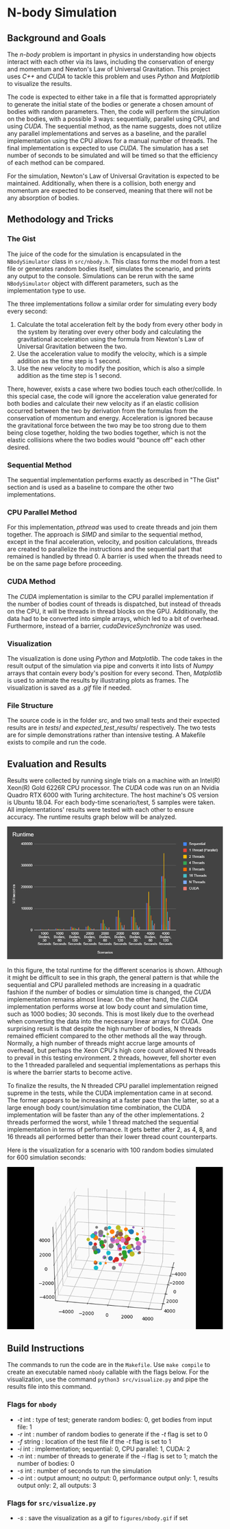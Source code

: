 # N-body Simulation

## Background and Goals

The *n-body* problem is important in physics in understanding how objects interact with each other via its laws, including the conservation of energy and momentum and Newton's Law of Universal Gravitation. This project uses *C++* and *CUDA* to tackle this problem and uses *Python* and *Matplotlib* to visualize the results.

The code is expected to either take in a file that is formatted appropriately to generate the initial state of the bodies or generate a chosen amount of bodies with random parameters. Then, the code will perform the simulation on the bodies, with a possible 3 ways: sequentially, parallel using CPU, and using *CUDA*. The sequential method, as the name suggests, does not utilize any parallel implementations and serves as a baseline, and the parallel implementation using the CPU allows for a manual number of threads. The final implementation is expected to use *CUDA*. The simulation has a set number of seconds to be simulated and will be timed so that the efficiency of each method can be compared. 

For the simulation, Newton's Law of Universal Gravitation is expected to be maintained. Additionally, when there is a collision, both energy and momentum are expected to be conserved, meaning that there will not be any absorption of bodies.

## Methodology and Tricks

### The Gist

The juice of the code for the simulation is encapsulated in the `NBodySimulator` class in `src/nbody.h`. This class forms the model from a test file or generates random bodies itself, simulates the scenario, and prints any output to the console. Simulations can be rerun with the same `NBodySimulator` object with different parameters, such as the implementation type to use. 

The three implementations follow a similar order for simulating every body every second:

1. Calculate the total acceleration felt by the body from every other body in the system by iterating over every other body and calculating the gravitational acceleration using the formula from Newton's Law of Universal Gravitation between the two.
2. Use the acceleration value to modify the velocity, which is a simple addition as the time step is 1 second.
3. Use the new velocity to modify the position, which is also a simple addition as the time step is 1 second.

There, however, exists a case where two bodies touch each other/collide. In this special case, the code will ignore the acceleration value generated for both bodies and calculate their new velocity as if an elastic collision occurred between the two by derivation from the formulas from the conservation of momentum and energy. Acceleration is ignored because the gravitational force between the two may be too strong due to them being close together, holding the two bodies together, which is not the elastic collisions where the two bodies would "bounce off" each other desired.

### Sequential Method

The sequential implementation performs exactly as described in "The Gist" section and is used as a baseline to compare the other two implementations.

### CPU Parallel Method

For this implementation, *pthread* was used to create threads and join them together. The approach is *SIMD* and similar to the sequential method, except in the final acceleration, velocity, and position calculations, threads are created to parallelize the instructions and the sequential part that remained is handled by thread 0. A barrier is used when the threads need to be on the same page before proceeding. 

### CUDA Method

The *CUDA* implementation is similar to the CPU parallel implementation if the number of bodies count of threads is dispatched, but instead of threads on the CPU, it will be threads in thread blocks on the GPU. Additionally, the data had to be converted into simple arrays, which led to a bit of overhead. Furthermore, instead of a barrier, *cudaDeviceSynchronize* was used. 

### Visualization

The visualization is done using *Python* and *Matplotlib*. The code takes in the result output of the simulation via pipe and converts it into lists of *Numpy* arrays that contain every body's position for every second. Then,  *Matplotlib* is used to animate the results by illustrating plots as frames. The visualization is saved as a *.gif* file if needed.

### File Structure

The source code is in the folder $src$, and two small tests and their expected results are in $tests/$ and $expected\_test\_results/$ respectively. The two tests are for simple demonstrations rather than intensive testing. A Makefile exists to compile and run the code.

## Evaluation and Results

Results were collected by running single trials on a machine with an Intel(R) Xeon(R) Gold 6226R CPU processor. The *CUDA* code was run on an Nvidia Quadro RTX 6000 with Turing architecture. The host machine's OS version is Ubuntu 18.04. For each body-time scenario/test, 5 samples were taken. All implementations' results were tested with each other to ensure accuracy. The runtime results graph below will be analyzed.

![Performance Runtime Test Graph](https://github.com/wentao-yang/nbody/blob/main/figures/runtime_graph.PNG?raw=true)

In this figure, the total runtime for the different scenarios is shown. Although it might be difficult to see in this graph, the general pattern is that while the sequential and CPU paralleled methods are increasing in a quadratic fashion if the number of bodies or simulation time is changed, the *CUDA* implementation remains almost linear. On the other hand, the *CUDA* implementation performs worse at low body count and simulation time, such as 1000 bodies; 30 seconds. This is most likely due to the overhead when converting the data into the necessary linear arrays for *CUDA*. One surprising result is that despite the high number of bodies, N threads remained efficient compared to the other methods all the way through. Normally, a high number of threads might accrue large amounts of overhead, but perhaps the Xeon CPU's high core count allowed N threads to prevail in this testing environment. 2 threads, however, fell shorter even to the 1 threaded paralleled and sequential implementations as perhaps this is where the barrier starts to become active. 

To finalize the results, the N threaded CPU parallel implementation reigned supreme in the tests, while the CUDA implementation came in at second. The former appears to be increasing at a faster pace than the latter, so at a large enough body count/simulation time combination, the CUDA implementation will be faster than any of the other implementations. 2 threads performed the worst, while 1 thread matched the sequential implementation in terms of performance. It gets better after 2, as 4, 8, and 16 threads all performed better than their lower thread count counterparts. 

Here is the visualization for a scenario with 100 random bodies simulated for 600 simulation seconds:

![Visualization for Scenario with 100 Random Bodies for 600 Seconds](https://github.com/wentao-yang/nbody/blob/main/figures/random_r100_s600_results.gif?raw=true)

## Build Instructions

The commands to run the code are in the `Makefile`. Use `make compile` to create an executable named `nbody` callable with the flags below. For the visualization, use the command `python3 src/visualize.py` and pipe the results file into this command.

### Flags for `nbody`

- *-t* int : type of test; generate random bodies: 0, get bodies from input file: 1
- *-r* int : number of random bodies to generate if the *-t* flag is set to 0
- *-f* string : location of the test file if the *-t* flag is set to 1
- *-i* int : implementation; sequential: 0, CPU parallel: 1, CUDA: 2
- *-n* int : number of threads to generate if the *-i* flag is set to 1; match the number of bodies: 0
- *-s* int : number of seconds to run the simulation
- *-o* int : output amount; no output: 0, performance output only: 1, results output only: 2, all outputs: 3

### Flags for `src/visualize.py`

- *-s* : save the visualization as a gif to `figures/nbody.gif` if set
